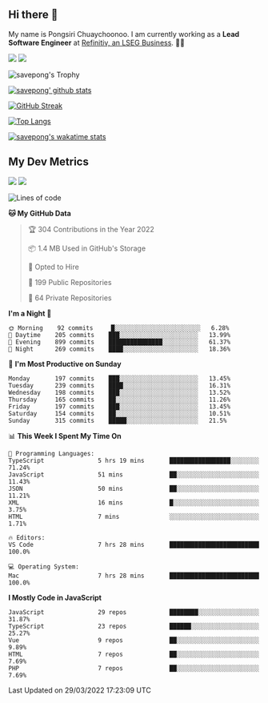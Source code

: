 ## Hi there 👋

My name is Pongsiri Chuaychoonoo. I am currently working as a **Lead Software Engineer** at [Refinitiv, an LSEG Business](https://www.refinitiv.com). 👨‍💻

[<img src="https://img.shields.io/badge/savepong.com-%230077B5.svg?&style=for-the-badge&color=81e6d9" />](https://savepong.com)
[<img src="https://img.shields.io/badge/linkedin-%230077B5.svg?&style=for-the-badge&logo=linkedin&logoColor=white" />](https://www.linkedin.com/in/savepong)

![savepong's Trophy](https://github-profile-trophy.vercel.app/?username=savepong&theme=flat&rank=SECRET,SSS,SS,S,AAA,AA,A&margin-w=15&no-bg=true&no-frame=true)

[![savepong' github stats](https://github-readme-stats.vercel.app/api?username=savepong&show_icons=true&count_private=true&theme=gotham&hide_border=true&bg_color=00000000&text_color=768390FF)](https://savepong.com/posts/stats)

[![GitHub Streak](https://github-readme-streak-stats.herokuapp.com?user=savepong&theme=gotham&hide_border=true&background=00000000&dates=768390FF)](https://savepong.com/posts/stats)

[![Top Langs](https://github-readme-stats.vercel.app/api/top-langs/?username=savepong&layout=compact&langs_count=10&theme=gotham&hide_border=true&bg_color=00000000&text_color=768390FF)](https://savepong.com/posts/stats)

[![savepong's wakatime stats](https://github-readme-stats.vercel.app/api/wakatime?username=@savepong&layout=default&theme=gotham&hide_border=true&bg_color=00000000&text_color=768390FF)](https://savepong.com/posts/stats)

## My Dev Metrics

[![](https://komarev.com/ghpvc/?username=savepong&color=blue&label=Profile%20Views)](https://github.com/savepong)
[![](https://img.shields.io/github/followers/savepong?label=GitHub%20Followers)](https://github.com/savepong)

<!--START_SECTION:waka-->
![Lines of code](https://img.shields.io/badge/From%20Hello%20World%20I%27ve%20Written-4%20Million%20lines%20of%20code-blue)

**🐱 My GitHub Data** 

> 🏆 304 Contributions in the Year 2022
 > 
> 📦 1.4 MB Used in GitHub's Storage 
 > 
> 💼 Opted to Hire
 > 
> 📜 199 Public Repositories 
 > 
> 🔑 64 Private Repositories  
 > 
**I'm a Night 🦉** 

```text
🌞 Morning    92 commits     █░░░░░░░░░░░░░░░░░░░░░░░░   6.28% 
🌆 Daytime    205 commits    ███░░░░░░░░░░░░░░░░░░░░░░   13.99% 
🌃 Evening    899 commits    ███████████████░░░░░░░░░░   61.37% 
🌙 Night      269 commits    ████░░░░░░░░░░░░░░░░░░░░░   18.36%

```
📅 **I'm Most Productive on Sunday** 

```text
Monday       197 commits    ███░░░░░░░░░░░░░░░░░░░░░░   13.45% 
Tuesday      239 commits    ████░░░░░░░░░░░░░░░░░░░░░   16.31% 
Wednesday    198 commits    ███░░░░░░░░░░░░░░░░░░░░░░   13.52% 
Thursday     165 commits    ██░░░░░░░░░░░░░░░░░░░░░░░   11.26% 
Friday       197 commits    ███░░░░░░░░░░░░░░░░░░░░░░   13.45% 
Saturday     154 commits    ██░░░░░░░░░░░░░░░░░░░░░░░   10.51% 
Sunday       315 commits    █████░░░░░░░░░░░░░░░░░░░░   21.5%

```


📊 **This Week I Spent My Time On** 

```text
💬 Programming Languages: 
TypeScript               5 hrs 19 mins       █████████████████░░░░░░░░   71.24% 
JavaScript               51 mins             ██░░░░░░░░░░░░░░░░░░░░░░░   11.43% 
JSON                     50 mins             ██░░░░░░░░░░░░░░░░░░░░░░░   11.21% 
XML                      16 mins             █░░░░░░░░░░░░░░░░░░░░░░░░   3.75% 
HTML                     7 mins              ░░░░░░░░░░░░░░░░░░░░░░░░░   1.71%

🔥 Editors: 
VS Code                  7 hrs 28 mins       █████████████████████████   100.0%

💻 Operating System: 
Mac                      7 hrs 28 mins       █████████████████████████   100.0%

```

**I Mostly Code in JavaScript** 

```text
JavaScript               29 repos            ████████░░░░░░░░░░░░░░░░░   31.87% 
TypeScript               23 repos            ██████░░░░░░░░░░░░░░░░░░░   25.27% 
Vue                      9 repos             ██░░░░░░░░░░░░░░░░░░░░░░░   9.89% 
HTML                     7 repos             ██░░░░░░░░░░░░░░░░░░░░░░░   7.69% 
PHP                      7 repos             ██░░░░░░░░░░░░░░░░░░░░░░░   7.69%

```



 Last Updated on 29/03/2022 17:23:09 UTC
<!--END_SECTION:waka-->

<!--
**savepong/savepong** is a ✨ _special_ ✨ repository because its `README.md` (this file) appears on your GitHub profile.

Here are some ideas to get you started:

- 🔭 I’m currently working on WebComponents and TypeScript.
- 🌱 I’m currently learning ...
- 👯 I’m looking to collaborate on ...
- 🤔 I’m looking for help with ...
- 💬 Ask me about ...
- 📫 How to reach me: ...
- 😄 Pronouns: ...
- ⚡ Fun fact: ...
-->

